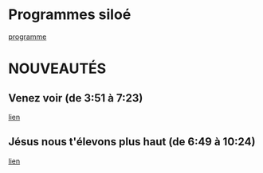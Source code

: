 # Programmes siloé
  
[programme](programme)  

# NOUVEAUTÉS

## Venez voir (de 3:51 à 7:23)  
[lien](https://www.youtube.com/watch?v=piWo6eHqpXY)   

## Jésus nous t'élevons plus haut (de 6:49 à 10:24)
[lien](https://www.youtube.com/watch?v=dPSYTOJh9Dc&t=1443s)  
